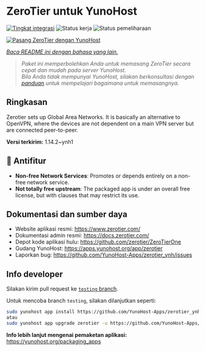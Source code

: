 <!--
N.B.: README ini dibuat secara otomatis oleh <https://github.com/YunoHost/apps/tree/master/tools/readme_generator>
Ini TIDAK boleh diedit dengan tangan.
-->

# ZeroTier untuk YunoHost

[![Tingkat integrasi](https://dash.yunohost.org/integration/zerotier.svg)](https://ci-apps.yunohost.org/ci/apps/zerotier/) ![Status kerja](https://ci-apps.yunohost.org/ci/badges/zerotier.status.svg) ![Status pemeliharaan](https://ci-apps.yunohost.org/ci/badges/zerotier.maintain.svg)

[![Pasang ZeroTier dengan YunoHost](https://install-app.yunohost.org/install-with-yunohost.svg)](https://install-app.yunohost.org/?app=zerotier)

*[Baca README ini dengan bahasa yang lain.](./ALL_README.md)*

> *Paket ini memperbolehkan Anda untuk memasang ZeroTier secara cepat dan mudah pada server YunoHost.*  
> *Bila Anda tidak mempunyai YunoHost, silakan berkonsultasi dengan [panduan](https://yunohost.org/install) untuk mempelajari bagaimana untuk memasangnya.*

## Ringkasan

Zerotier sets up Global Area Networks.
It is basically an alternative to OpenVPN, where the devices are not dependent on a main VPN server but are connected peer-to-peer.


**Versi terkirim:** 1.14.2~ynh1
## :red_circle: Antifitur

- **Non-free Network Services**: Promotes or depends entirely on a non-free network service.
- **Not totally free upstream**: The packaged app is under an overall free license, but with clauses that may restrict its use.

## Dokumentasi dan sumber daya

- Website aplikasi resmi: <https://www.zerotier.com/>
- Dokumentasi admin resmi: <https://docs.zerotier.com/>
- Depot kode aplikasi hulu: <https://github.com/zerotier/ZeroTierOne>
- Gudang YunoHost: <https://apps.yunohost.org/app/zerotier>
- Laporkan bug: <https://github.com/YunoHost-Apps/zerotier_ynh/issues>

## Info developer

Silakan kirim pull request ke [`testing` branch](https://github.com/YunoHost-Apps/zerotier_ynh/tree/testing).

Untuk mencoba branch `testing`, silakan dilanjutkan seperti:

```bash
sudo yunohost app install https://github.com/YunoHost-Apps/zerotier_ynh/tree/testing --debug
atau
sudo yunohost app upgrade zerotier -u https://github.com/YunoHost-Apps/zerotier_ynh/tree/testing --debug
```

**Info lebih lanjut mengenai pemaketan aplikasi:** <https://yunohost.org/packaging_apps>
